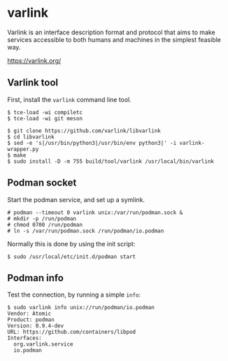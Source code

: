 # varlink

Varlink is an interface description format and protocol that aims to make services accessible to both humans and machines in the simplest feasible way.

https://varlink.org/

## Varlink tool

First, install the `varlink`  command line tool.

``` console
$ tce-load -wi compiletc
$ tce-load -wi git meson

$ git clone https://github.com/varlink/libvarlink
$ cd libvarlink
$ sed -e 's|/usr/bin/python3|/usr/bin/env python3|' -i varlink-wrapper.py
$ make
$ sudo install -D -m 755 build/tool/varlink /usr/local/bin/varlink
```

## Podman socket

Start the podman service, and set up a symlink.

``` console
# podman --timeout 0 varlink unix:/var/run/podman.sock &
# mkdir -p /run/podman
# chmod 0700 /run/podman
# ln -s /var/run/podman.sock /run/podman/io.podman
```

Normally this is done by using the init script:

``` console
$ sudo /usr/local/etc/init.d/podman start
```

## Podman info

Test the connection, by running a simple `info`:

``` console
$ sudo varlink info unix://run/podman/io.podman
Vendor: Atomic
Product: podman
Version: 0.9.4-dev
URL: https://github.com/containers/libpod
Interfaces:
  org.varlink.service
  io.podman

```
